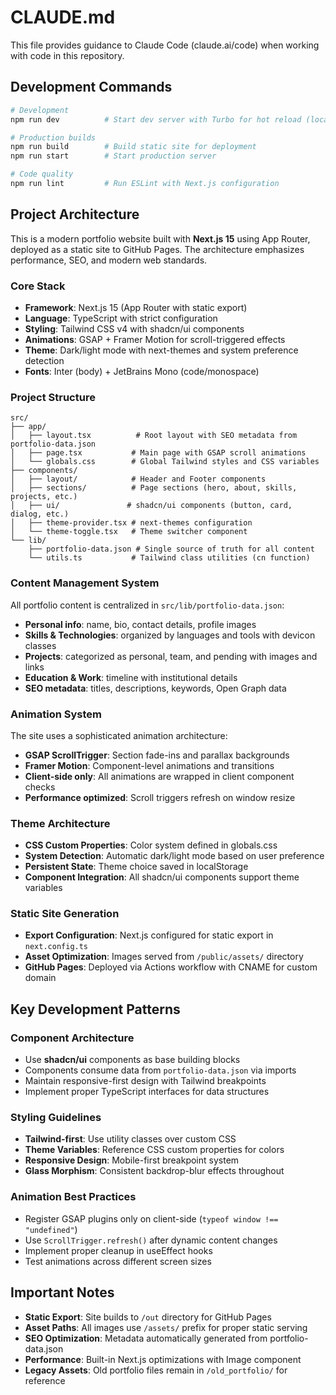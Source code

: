 # CLAUDE.md

This file provides guidance to Claude Code (claude.ai/code) when working with code in this repository.

## Development Commands

```bash
# Development
npm run dev          # Start dev server with Turbo for hot reload (localhost:3000)

# Production builds
npm run build        # Build static site for deployment
npm run start        # Start production server

# Code quality
npm run lint         # Run ESLint with Next.js configuration
```

## Project Architecture

This is a modern portfolio website built with **Next.js 15** using App Router, deployed as a static site to GitHub Pages. The architecture emphasizes performance, SEO, and modern web standards.

### Core Stack

- **Framework**: Next.js 15 (App Router with static export)
- **Language**: TypeScript with strict configuration
- **Styling**: Tailwind CSS v4 with shadcn/ui components
- **Animations**: GSAP + Framer Motion for scroll-triggered effects
- **Theme**: Dark/light mode with next-themes and system preference detection
- **Fonts**: Inter (body) + JetBrains Mono (code/monospace)

### Project Structure

```
src/
├── app/
│   ├── layout.tsx          # Root layout with SEO metadata from portfolio-data.json
│   ├── page.tsx           # Main page with GSAP scroll animations
│   └── globals.css        # Global Tailwind styles and CSS variables
├── components/
│   ├── layout/            # Header and Footer components
│   ├── sections/          # Page sections (hero, about, skills, projects, etc.)
│   ├── ui/               # shadcn/ui components (button, card, dialog, etc.)
│   ├── theme-provider.tsx # next-themes configuration
│   └── theme-toggle.tsx   # Theme switcher component
└── lib/
    ├── portfolio-data.json # Single source of truth for all content
    └── utils.ts           # Tailwind class utilities (cn function)
```

### Content Management System

All portfolio content is centralized in `src/lib/portfolio-data.json`:

- **Personal info**: name, bio, contact details, profile images
- **Skills & Technologies**: organized by languages and tools with devicon classes
- **Projects**: categorized as personal, team, and pending with images and links
- **Education & Work**: timeline with institutional details
- **SEO metadata**: titles, descriptions, keywords, Open Graph data

### Animation System

The site uses a sophisticated animation architecture:

- **GSAP ScrollTrigger**: Section fade-ins and parallax backgrounds
- **Framer Motion**: Component-level animations and transitions
- **Client-side only**: All animations are wrapped in client component checks
- **Performance optimized**: Scroll triggers refresh on window resize

### Theme Architecture

- **CSS Custom Properties**: Color system defined in globals.css
- **System Detection**: Automatic dark/light mode based on user preference
- **Persistent State**: Theme choice saved in localStorage
- **Component Integration**: All shadcn/ui components support theme variables

### Static Site Generation

- **Export Configuration**: Next.js configured for static export in `next.config.ts`
- **Asset Optimization**: Images served from `/public/assets/` directory
- **GitHub Pages**: Deployed via Actions workflow with CNAME for custom domain

## Key Development Patterns

### Component Architecture

- Use **shadcn/ui** components as base building blocks
- Components consume data from `portfolio-data.json` via imports
- Maintain responsive-first design with Tailwind breakpoints
- Implement proper TypeScript interfaces for data structures

### Styling Guidelines

- **Tailwind-first**: Use utility classes over custom CSS
- **Theme Variables**: Reference CSS custom properties for colors
- **Responsive Design**: Mobile-first breakpoint system
- **Glass Morphism**: Consistent backdrop-blur effects throughout

### Animation Best Practices

- Register GSAP plugins only on client-side (`typeof window !== "undefined"`)
- Use `ScrollTrigger.refresh()` after dynamic content changes
- Implement proper cleanup in useEffect hooks
- Test animations across different screen sizes

## Important Notes

- **Static Export**: Site builds to `/out` directory for GitHub Pages
- **Asset Paths**: All images use `/assets/` prefix for proper static serving
- **SEO Optimization**: Metadata automatically generated from portfolio-data.json
- **Performance**: Built-in Next.js optimizations with Image component
- **Legacy Assets**: Old portfolio files remain in `/old_portfolio/` for reference
